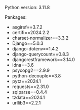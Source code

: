 Python version: 3.11.8

Pankages:
- asgiref==3.7.2
- certifi==2024.2.2
- charset-normalizer==3.3.2
- Django==5.0.3
- django-dotenv==1.4.2
- django-querycount==0.8.3
- djangorestframework==3.14.0
- idna==3.6
- psycopg2==2.9.9
- python-decouple==3.8
- pytz==2024.1
- requests==2.31.0
- sqlparse==0.4.4
- tzdata==2024.1
- urllib3==2.2.1
